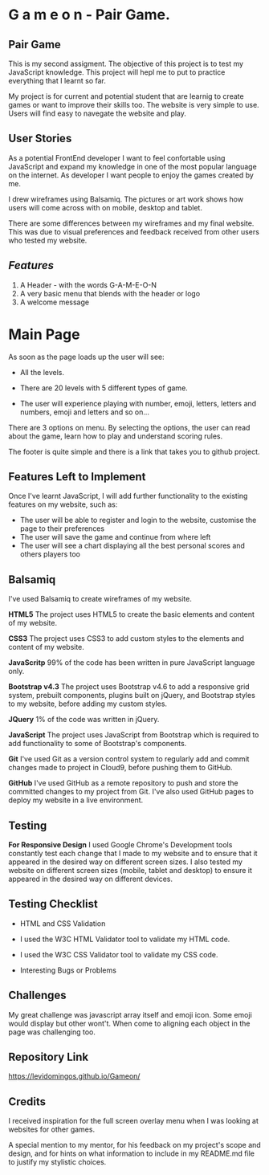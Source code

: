# G a m e o n - Pair Game.

## Pair Game
This is my second assigment. The objective of this project is to test my JavaScript knowledge. This project will hepl me to put to practice everything that I learnt so far.

My project is for current and potential student that are learnig to create games or want to improve their skills too. The website is very simple to use. Users will find easy to navegate the website and play.   

## **User Stories**

As a potential FrontEnd developer I want to feel confortable using JavaScript and expand my knowledge in one of the most popular language on the internet. As developer I want people to enjoy the games created by me.

I drew wireframes using Balsamiq. The pictures or art work shows how users will come across with on mobile, desktop and tablet.

There are some differences between my wireframes and my final website. This was due to visual preferences and feedback received from other users who tested my website.

## *Features*
1. A Header - with the words G-A-M-E-O-N
2.  A very basic menu that blends with the header or logo
3. A welcome message 

# Main Page

As soon as the page loads up the user will see:

- All the levels. 

- There are 20 levels with 5 different types of game. 

- The user will experience playing with number, emoji, letters, letters and numbers, emoji and letters and so on...


There are 3 options on menu. By selecting the options, the user can read about the game, learn how to play and understand scoring rules. 

The footer is quite simple and there is a link that takes you to github project.

## Features Left to Implement

Once I've learnt JavaScript, I will add further functionality to the existing features on my website, such as:

- The user will be able to register and login to the website, customise the page to their preferences
- The user will save the game and continue from where left
- The user will see a chart displaying all the best personal scores and others players too

## Balsamiq
I've used Balsamiq to create wireframes of my website.

**HTML5**
The project uses HTML5 to create the basic elements and content of my website.

**CSS3**
The project uses CSS3 to add custom styles to the elements and content of my website.

**JavaScritp**
99% of the code has been written in pure JavaScript language only.

**Bootstrap v4.3**
The project uses Bootstrap v4.6 to add a responsive grid system, prebuilt components, plugins built on jQuery, and Bootstrap styles to my website, before adding my custom styles.

**JQuery**
1% of the code was written in jQuery.

**JavaScript**
The project uses JavaScript from Bootstrap which is required to add functionality to some of Bootstrap's components.

**Git**
I've used Git as a version control system to regularly add and commit changes made to project in Cloud9, before pushing them to GitHub.

**GitHub**
I've used GitHub as a remote repository to push and store the committed changes to my project from Git. I've also used GitHub pages to deploy my website in a live environment.

## Testing

**For Responsive Design**
I used Google Chrome's Development tools constantly test each change that I made to my website and to ensure that it appeared in the desired way on different screen sizes. I also tested my website on different screen sizes (mobile, tablet and desktop) to ensure it appeared in the desired way on different devices.

## Testing Checklist
* HTML and CSS Validation 

- I used the W3C HTML Validator tool to validate my HTML code.

- I used the W3C CSS Validator tool to validate my CSS code.

- Interesting Bugs or Problems

## Challenges
My great challenge was javascript array itself and emoji icon. Some emoji would display but other wont't. When come to aligning each object in the page was challenging too.

## Repository Link

https://levidomingos.github.io/Gameon/

## Credits
I received inspiration for the full screen overlay menu when I was looking at websites for other games.

A special mention to my mentor, for his feedback on my project's scope and design, and for hints on what information to include in my README.md file to justify my stylistic choices.
